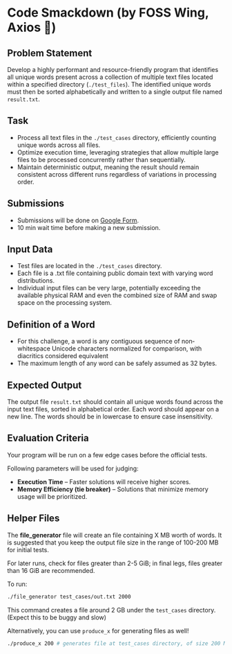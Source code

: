 # Code Smackdown (by FOSS Wing, Axios 💚)

## Problem Statement

Develop a highly performant and resource-friendly program that identifies all unique words present across a collection of multiple text files located within a specified directory (`./test_files`). The identified unique words must then be sorted alphabetically and written to a single output file named `result.txt`.

## Task

- Process all text files in the `./test_cases` directory, efficiently counting unique words across all files.
- Optimize execution time, leveraging strategies that allow multiple large files to be processed concurrently rather than sequentially.
- Maintain deterministic output, meaning the result should remain consistent across different runs regardless of variations in processing order.

## Submissions

- Submissions will be done on [Google Form](https://forms.gle/VG4zyWQTFiQtEj4r9).
- 10 min wait time before making a new submission.

## Input Data

- Test files are located in the `./test_cases` directory.
- Each file is a .txt file containing public domain text with varying word distributions.
- Individual input files can be very large, potentially exceeding the available physical RAM and even the combined size of RAM and swap space on the processing system.

## Definition of a Word

- For this challenge, a word is any contiguous sequence of non‐whitespace Unicode characters normalized for comparison, with diacritics considered equivalent
- The maximum length of any word can be safely assumed as 32 bytes.

## Expected Output

The output file `result.txt` should contain all unique words found across the input text files, sorted in alphabetical order. Each word should appear on a new line. The words should be in lowercase to ensure case insensitivity.

## Evaluation Criteria

Your program will be run on a few edge cases before the official tests.

Following parameters will be used for judging:

- **Execution Time** – Faster solutions will receive higher scores.
- **Memory Efficiency (tie breaker)** – Solutions that minimize memory usage will be prioritized.

## Helper Files

The **file_generator** file will create an file containing X MB worth of words. It is suggested that you keep the output file size in the range of 100-200 MB for initial tests.

For later runs, check for files greater than 2-5 GiB; in final legs, files greater than 16 GiB are recommended.

To run:

```bash
./file_generator test_cases/out.txt 2000
```

This command creates a file around 2 GB under the `test_cases` directory. (Expect this to be buggy and slow)

Alternatively, you can use `produce_x` for generating files as well!

```bash
./produce_x 200 # generates file at test_cases directory, of size 200 MiB
```

